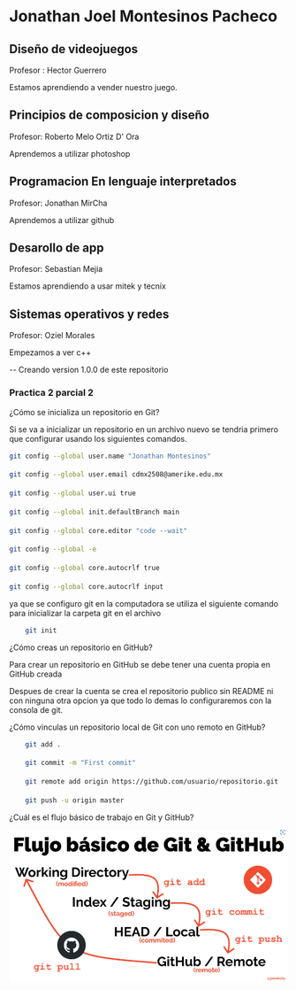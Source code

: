 # Jonathan Joel Montesinos Pacheco

## Diseño de videojuegos

Profesor : Hector Guerrero

Estamos aprendiendo a vender nuestro juego.

## Principios de composicion y diseño

Profesor: Roberto Melo Ortiz D' Ora

Aprendemos a utilizar photoshop

## Programacion En lenguaje interpretados

Profesor: Jonathan MirCha

Aprendemos a utilizar github

## Desarollo de app

Profesor: Sebastian Mejia

Estamos aprendiendo a usar mitek y tecnix

## Sistemas operativos y redes

Profesor: Oziel Morales

Empezamos a ver c++

-- Creando version 1.0.0 de este repositorio

### Practica 2 parcial 2

¿Cómo se inicializa un repositorio en Git?

Si se va a inicializar un repositorio en un archivo nuevo se tendria primero que configurar usando los siguientes comandos.

```bash
git config --global user.name "Jonathan Montesinos"

git config --global user.email cdmx2508@amerike.edu.mx

git config --global user.ui true

git config --global init.defaultBranch main

git config --global core.editor "code --wait"

git config --global -e

git config --global core.autocrlf true

git config --global core.autocrlf input
```

ya que se configuro git en la computadora se utiliza el siguiente comando para inicializar la carpeta git en el archivo

```bash
    git init
```

¿Cómo creas un repositorio en GitHub?

Para crear un repositorio en GitHub se debe tener una cuenta propia en GitHub creada

Despues de crear la cuenta se crea el repositorio publico sin README ni con ninguna otra opcion
ya que todo lo demas lo configuraremos con la consola de git.

¿Cómo vinculas un repositorio local de Git con uno remoto en GitHub?

```bash
    git add .

    git commit -m "First commit"

    git remote add origin https://github.com/usuario/repositorio.git

    git push -u origin master
```

¿Cuál es el flujo básico de trabajo en Git y GitHub?

![Alt text](image.png)